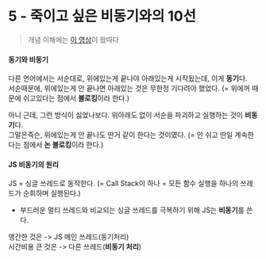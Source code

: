 # 5 - 죽이고 싶은 비동기와의 10선

> 개념 이해에는 [이 영상](https://youtu.be/m0icCqHY39U)이 왔따다 

#### 동기와 비동기  


다른 언어에서는 서순대로, 위에있는게 끝나야 아래있는게 시작됬는데, 이게 **동기**다.  
서순때문에, 위에있는게 안 끝나면 아래있는 것은 무한정 기다려야 했었다. (= 위에꺼 때문에 쉬고있다는 점에서 **블로킹**이라 한다.)

아니 근데, 그런 방식이 싫었나보다. 위아래도 없이 서순을 파괴하고 실행하는 것이 **비동기**다.  
그말은즉슨, 위에있는게 안 끝나도 딴거 같이 한다는 것이였다. (= 안 쉬고 딴일 계속한다는 점에서 **논 블로킹**이라 한다.)


#### JS 비동기의 원리


JS = 싱글 쓰레드로 동작한다. (= Call Stack이 하나 = 모든 함수 실행을 하나의 쓰레드가 순회하며 실행된다.)  

- 부드러운 멀티 쓰레드와 비교되는 싱글 쓰레드를 극복하기 위해 JS는 **비동기**를 쓴다.

앵간한 것은 -> JS 메인 쓰레드(동기처리)  
시간비용 큰 것은 -> 다른 쓰레드(**비동기 처리**)


